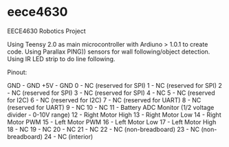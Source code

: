 eece4630
========
EECE4630 Robotics Project

Using Teensy 2.0 as main microcontroller with Ardiuno > 1.0.1 to create code.
Using Parallax PING)) sensors for wall following/object detection.
Using IR LED strip to do line following.

Pinout:

GND - GND
+5V - GND
0 - NC (reserved for SPI)
1 - NC (reserved for SPI)
2 - NC (reserved for SPI)
3 - NC (reserved for SPI)
4 - NC
5 - NC (reserved for I2C)
6 - NC (reserved for I2C)
7 - NC (reserved for UART)
8 - NC (reserved for UART)
9 - NC
10 - NC
11 - Battery ADC Monitor (1/2 voltage divider - 0-10V range)
12 - Right Motor High
13 - Right Motor Low
14 - Right Motor PWM
15 - Left Motor PWM
16 - Left Motor Low
17 - Left Motor High
18 - NC
19 - NC
20 - NC
21 - NC
22 - NC (non-breadboard)
23 - NC (non-breadboard)
24 - NC (interior)
